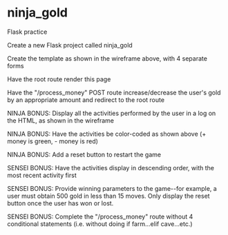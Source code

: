 # ninja_gold
Flask practice

Create a new Flask project called ninja_gold

Create the template as shown in the wireframe above, with 4 separate forms

Have the root route render this page

Have the "/process_money" POST route increase/decrease the user's gold by an appropriate amount and redirect to the root route

NINJA BONUS: Display all the activities performed by the user in a log on the HTML, as shown in the wireframe

NINJA BONUS: Have the activities be color-coded as shown above (+ money is green, - money is red)

NINJA BONUS: Add a reset button to restart the game

SENSEI BONUS: Have the activities display in descending order, with the most recent activity first

SENSEI BONUS: Provide winning parameters to the game--for example, a user must obtain 500 gold in less than 15 moves. Only display the reset button once the user has won or lost.

SENSEI BONUS: Complete the "/process_money" route without 4 conditional statements (i.e. without doing if farm...elif cave...etc.)